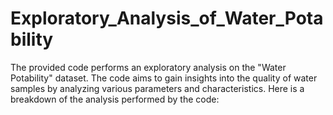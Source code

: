 # Exploratory_Analysis_of_Water_Potability

The provided code performs an exploratory analysis on the "Water Potability" dataset. The code aims to gain insights into the quality of water samples by analyzing various parameters and characteristics. Here is a breakdown of the analysis performed by the code:
